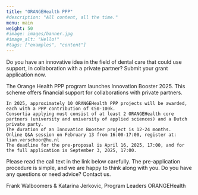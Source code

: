 ```yaml
---
title: "ORANGEHealth PPP"
#description: "All content, all the time."
menu: main
weight: 50
#image: images/banner.jpg
#image_alt: "Hello!"
#tags: ["examples", "content"]
---
```


Do you have an innovative idea in the field of dental care that could use support, in collaboration with a private partner? Submit your grant application now.

The Orange Health PPP program launches Innovation Booster 2025. This scheme offers financial support for collaborations with private partners.

    In 2025, approximately 10 ORANGEHealth PPP projects will be awarded, each with a PPP contribution of €50-100k.
    Consortia applying must consist of at least 2 ORANGEHealth core partners (university and university of applied sciences) and a Dutch private party.
    The duration of an Innovation Booster project is 12-24 months.
    Online Q&A session on February 13 from 16:00-17:00, register at: lian.verschoor@hu.nl
    The deadline for the pre-proposal is April 16, 2025, 17:00, and for the full application is September 3, 2025, 17:00.

Please read the call text in the link below carefully. The pre-application procedure is simple, and we are happy to think along with you. Do you have any questions or need advice? Contact us.

Frank Walboomers & Katarina Jerkovic, Program Leaders ORANGEHealth

